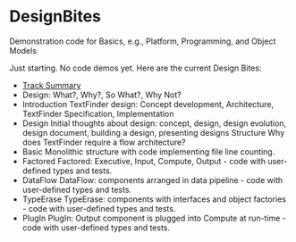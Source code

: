 # DesignBites
Demonstration code for Basics, e.g., Platform, Programming, and Object Models

Just starting. No code demos yet.
Here are the current Design Bites:

   - <a href=https://jimfawcett.github.io/indexDesign.htmlDesign>Track Summary</a>
   - Design: What?, Why?, So What?, Why Not?
   - Introduction
     TextFinder design: Concept development, Architecture, TextFinder Specification, Implementation
   - Design
     Initial thoughts about design: concept, design, design evolution, design document, building a design, presenting designs
     Structure
     Why does TextFinder require a flow architecture?
   - Basic
     Monolithic structure with code implementing file line counting.
   - Factored
     Factored: Executive, Input, Compute, Output - code with user-defined types and tests.
   - DataFlow
     DataFlow: components arranged in data pipeline - code with user-defined types and tests.
   - TypeErase
     TypeErase: components with interfaces and object factories - code with user-defined types and tests.
   - PlugIn
     PlugIn: Output component is plugged into Compute at run-time - code with user-defined types and tests.

